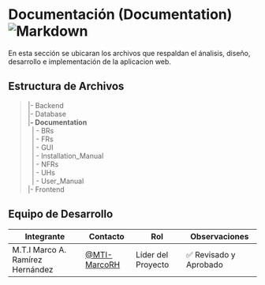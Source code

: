 # Documentación (Documentation) ![Markdown](https://img.shields.io/badge/Markdown-000000?style=for-the-badge&logo=markdown&logoColor=white)


En esta sección se ubicaran los archivos que respaldan el ánalisis, diseño, desarrollo e implementación de la aplicacion web.

## Estructura de Archivos

>|- Backend <br>
>|- Database<br>
>|**- Documentation**<br>
>&nbsp;&nbsp;| - BRs<br>
>&nbsp;&nbsp;| - FRs<br>
>&nbsp;&nbsp;| - GUI<br>
>&nbsp;&nbsp;| - Installation_Manual<br>
>&nbsp;&nbsp;| - NFRs<br>
>&nbsp;&nbsp;| - UHs<br>
>&nbsp;&nbsp;| - User_Manual<br>
>|- Frontend<br>


## Equipo de Desarrollo

| Integrante | Contacto | Rol | Observaciones |
|-------------|--------|----------|---------------|
|M.T.I Marco A. Ramírez Hernández|[@MTI-MarcoRH](https://github.com/MTI-MarcoRH)|Líder del Proyecto|✅ Revisado y Aprobado|

